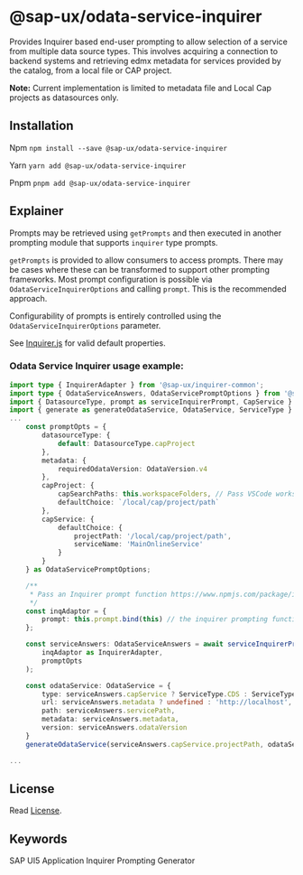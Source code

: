 # @sap-ux/odata-service-inquirer

Provides Inquirer based end-user prompting to allow selection of a service from multiple data source types. This involves acquiring a connection to backend systems and retrieving edmx metadata for services provided by the catalog, from a local file or CAP project.

**Note:**
Current implementation is limited to metadata file and Local Cap projects as datasources only.

## Installation
Npm
`npm install --save @sap-ux/odata-service-inquirer`

Yarn
`yarn add @sap-ux/odata-service-inquirer`

Pnpm
`pnpm add @sap-ux/odata-service-inquirer`

## Explainer

Prompts may be retrieved using `getPrompts` and then executed in another prompting module that supports `inquirer` type prompts. 

`getPrompts` is provided to allow consumers to access prompts. There may be cases where these can be transformed to support other prompting frameworks. Most prompt configuration is possible via `OdataServiceInquirerOptions` and calling `prompt`. This is the recommended approach.

Configurability of prompts is entirely controlled using the `OdataServiceInquirerOptions` parameter. 

See [Inquirer.js](https://www.npmjs.com/package/inquirer) for valid default properties.

### Odata Service Inquirer usage example:

```TypeScript
import type { InquirerAdapter } from '@sap-ux/inquirer-common';
import type { OdataServiceAnswers, OdataServicePromptOptions } from '@sap-ux/odata-service-inquirer';
import { DatasourceType, prompt as serviceInquirerPrompt, CapService } from '@sap-ux/odata-service-inquirer';
import { generate as generateOdataService, OdataService, ServiceType } from '@sap-ux/odata-service-writer'
...
    const promptOpts = {
        datasourceType: {
            default: DatasourceType.capProject
        },
        metadata: {
            requiredOdataVersion: OdataVersion.v4
        },
        capProject: {
            capSearchPaths: this.workspaceFolders, // Pass VSCode workspace folders, for example, or any array of path strings
            defaultChoice: `/local/cap/project/path`
        },
        capService: {
            defaultChoice: {
                projectPath: '/local/cap/project/path',
                serviceName: 'MainOnlineService'
            }
        }
    } as OdataServicePromptOptions;

    /**
     * Pass an Inquirer prompt function https://www.npmjs.com/package/inquirer#methods
     */
    const inqAdaptor = {
        prompt: this.prompt.bind(this) // the inquirer prompting function, here we use the generators reference
    };

    const serviceAnswers: OdataServiceAnswers = await serviceInquirerPrompt(
        inqAdaptor as InquirerAdapter,
        promptOpts
    );

    const odataService: OdataService = {
        type: serviceAnswers.capService ? ServiceType.CDS : ServiceType.EDMX,
        url: serviceAnswers.metadata ? undefined : 'http://localhost',
        path: serviceAnswers.servicePath,
        metadata: serviceAnswers.metadata,
        version: serviceAnswers.odataVersion
    }
    generateOdataService(serviceAnswers.capService.projectPath, odataService);

...
```

## License

Read [License](./LICENSE).

## Keywords
SAP UI5 Application
Inquirer
Prompting
Generator
